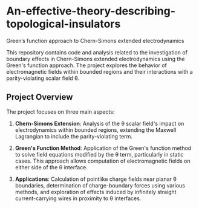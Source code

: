 # An-effective-theory-describing-topological-insulators
Green’s function approach to Chern-Simons extended electrodynamics

This repository contains code and analysis related to the investigation of boundary effects in Chern-Simons extended electrodynamics using the Green's function approach. The project explores the behavior of electromagnetic fields within bounded regions and their interactions with a parity-violating scalar field θ.

## Project Overview

The project focuses on three main aspects:

1. **Chern-Simons Extension**: Analysis of the θ scalar field's impact on electrodynamics within bounded regions, extending the Maxwell Lagrangian to include the parity-violating term.

2. **Green's Function Method**: Application of the Green's function method to solve field equations modified by the θ term, particularly in static cases. This approach allows computation of electromagnetic fields on either side of the θ interface.

3. **Applications**: Calculation of pointlike charge fields near planar θ boundaries, determination of charge-boundary forces using various methods, and exploration of effects induced by infinitely straight current-carrying wires in proximity to θ interfaces.
